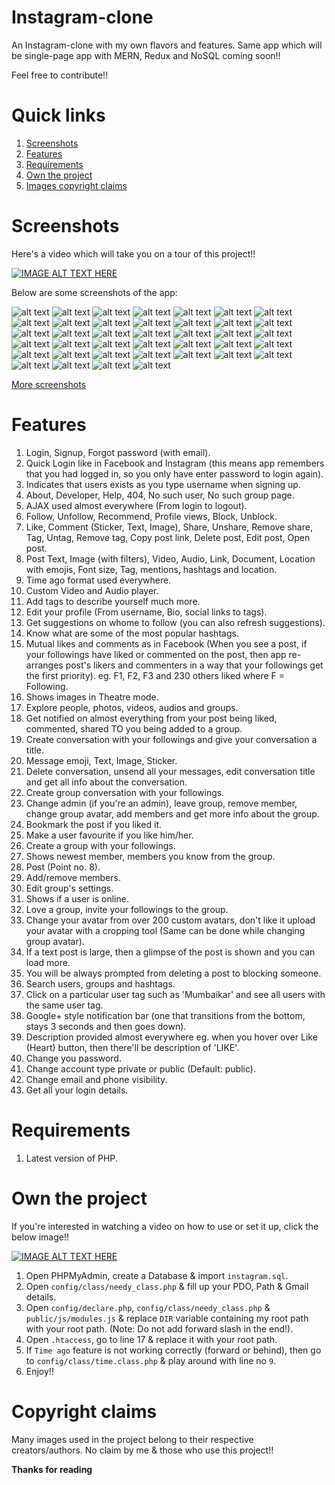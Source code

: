 # Instagram-clone
An Instagram-clone with my own flavors and features. Same app which will be single-page app with MERN, Redux and NoSQL coming soon!!

Feel free to contribute!!

# Quick links
1. [Screenshots](#screenshots)
2. [Features](#features)
3. [Requirements](#requirements)
4. [Own the project](#own-the-project)
5. [Images copyright claims](#copyright-claims)

# Screenshots

Here's a video which will take you on a tour of this project!!

[![IMAGE ALT TEXT HERE](http://img.youtube.com/vi/pwoXUIjRxfk/0.jpg)](https://www.youtube.com/watch?v=pwoXUIjRxfk)

Below are some screenshots of the app:

![alt text](https://github.com/yTakkar/Instagram-clone/blob/master/screenshots/Snap%202017-05-26%20at%2023.29.09.png)
![alt text](https://github.com/yTakkar/Instagram-clone/blob/master/screenshots/Snap%202017-05-23%20at%2000.15.48.png)
![alt text](https://github.com/yTakkar/Instagram-clone/blob/master/screenshots/Snap%202017-05-23%20at%2000.15.08.png)
![alt text](https://github.com/yTakkar/Instagram-clone/blob/master/screenshots/Snap%202017-05-23%20at%2000.13.55.png)
![alt text](https://github.com/yTakkar/Instagram-clone/blob/master/screenshots/Snap%202017-05-23%20at%2000.17.01.png)
![alt text](https://github.com/yTakkar/Instagram-clone/blob/master/screenshots/Snap%202017-05-23%20at%2000.17.47.png)
![alt text](https://github.com/yTakkar/Instagram-clone/blob/master/screenshots/Snap%202017-05-23%20at%2000.18.01.png)
![alt text](https://github.com/yTakkar/Instagram-clone/blob/master/screenshots/Snap%202017-05-23%20at%2000.18.35.png)
![alt text](https://github.com/yTakkar/Instagram-clone/blob/master/screenshots/Snap%202017-05-23%20at%2000.18.44.png)
![alt text](https://github.com/yTakkar/Instagram-clone/blob/master/screenshots/Snap%202017-05-23%20at%2000.21.18.png)
![alt text](https://github.com/yTakkar/Instagram-clone/blob/master/screenshots/Snap%202017-05-23%20at%2000.22.51.png)
![alt text](https://github.com/yTakkar/Instagram-clone/blob/master/screenshots/Snap%202017-05-23%20at%2000.23.04.png)
![alt text](https://github.com/yTakkar/Instagram-clone/blob/master/screenshots/Snap%202017-05-23%20at%2000.24.19.png)
![alt text](https://github.com/yTakkar/Instagram-clone/blob/master/screenshots/Snap%202017-05-23%20at%2000.24.49.png)
![alt text](https://github.com/yTakkar/Instagram-clone/blob/master/screenshots/Snap%202017-05-23%20at%2000.25.16.png)
![alt text](https://github.com/yTakkar/Instagram-clone/blob/master/screenshots/Snap%202017-05-23%20at%2000.25.36.png)
![alt text](https://github.com/yTakkar/Instagram-clone/blob/master/screenshots/Snap%202017-05-23%20at%2000.26.56.png)
![alt text](https://github.com/yTakkar/Instagram-clone/blob/master/screenshots/Snap%202017-05-23%20at%2000.28.22.png)
![alt text](https://github.com/yTakkar/Instagram-clone/blob/master/screenshots/Snap%202017-05-23%20at%2000.29.05.png)
![alt text](https://github.com/yTakkar/Instagram-clone/blob/master/screenshots/Snap%202017-05-23%20at%2000.29.15.png)
![alt text](https://github.com/yTakkar/Instagram-clone/blob/master/screenshots/Snap%202017-05-23%20at%2000.21.36.png)
![alt text](https://github.com/yTakkar/Instagram-clone/blob/master/screenshots/Snap%202017-05-23%20at%2000.29.37.png)
![alt text](https://github.com/yTakkar/Instagram-clone/blob/master/screenshots/Snap%202017-05-23%20at%2000.40.15.png)
![alt text](https://github.com/yTakkar/Instagram-clone/blob/master/screenshots/Snap%202017-05-23%20at%2000.40.51.png)
![alt text](https://github.com/yTakkar/Instagram-clone/blob/master/screenshots/Snap%202017-05-23%20at%2000.41.04.png)
![alt text](https://github.com/yTakkar/Instagram-clone/blob/master/screenshots/Snap%202017-05-23%20at%2000.41.19.png)
![alt text](https://github.com/yTakkar/Instagram-clone/blob/master/screenshots/Snap%202017-05-23%20at%2000.53.13.png)
![alt text](https://github.com/yTakkar/Instagram-clone/blob/master/screenshots/Snap%202017-05-23%20at%2000.53.25.png)
![alt text](https://github.com/yTakkar/Instagram-clone/blob/master/screenshots/Snap%202017-05-23%20at%2000.53.48.png)
![alt text](https://github.com/yTakkar/Instagram-clone/blob/master/screenshots/Snap%202017-05-23%20at%2001.07.30.png)
![alt text](https://github.com/yTakkar/Instagram-clone/blob/master/screenshots/Snap%202017-05-23%20at%2001.07.43.png)
![alt text](https://github.com/yTakkar/Instagram-clone/blob/master/screenshots/Snap%202017-05-23%20at%2001.08.17.png)
![alt text](https://github.com/yTakkar/Instagram-clone/blob/master/screenshots/Snap%202017-05-23%20at%2001.08.55.png)
![alt text](https://github.com/yTakkar/Instagram-clone/blob/master/screenshots/Snap%202017-05-23%20at%2001.09.30.png)
![alt text](https://github.com/yTakkar/Instagram-clone/blob/master/screenshots/Snap%202017-05-23%20at%2001.23.35.png)
![alt text](https://github.com/yTakkar/Instagram-clone/blob/master/screenshots/Snap%202017-05-26%20at%2023.04.45.png)
![alt text](https://github.com/yTakkar/Instagram-clone/blob/master/screenshots/Snap%202017-05-26%20at%2023.18.34.png)
![alt text](https://github.com/yTakkar/Instagram-clone/blob/master/screenshots/Snap%202017-05-26%20at%2023.19.28.png)
![alt text](https://github.com/yTakkar/Instagram-clone/blob/master/screenshots/Snap%202017-05-26%20at%2023.27.33.png)

[More screenshots](https://www.dropbox.com/sh/7yysaawc7fn4ls0/AAAebtBOyYk-hiLXBjHxTz-da?dl=0 "More screenshots")

# Features
1. Login, Signup, Forgot password (with email).
2. Quick Login like in Facebook and Instagram (this means app remembers that you had logged in, so you only have enter password to login again).
3. Indicates that users exists as you type username when signing up.
4. About, Developer, Help, 404, No such user, No such group page.
5. AJAX used almost everywhere (From login to logout).
6. Follow, Unfollow, Recommend, Profile views, Block, Unblock.
7. Like, Comment (Sticker, Text, Image), Share, Unshare, Remove share, Tag, Untag, Remove tag, Copy post link, Delete post, Edit post, Open post.
8. Post Text, Image (with filters), Video, Audio, Link, Document, Location with emojis, Font size, Tag, mentions, hashtags and location.
9. Time ago format used everywhere.
10. Custom Video and Audio player.
11. Add tags to describe yourself much more.
12. Edit your profile (From username, Bio, social links to tags).
13. Get suggestions on whome to follow (you can also refresh suggestions).
14. Know what are some of the most popular hashtags.
15. Mutual likes and comments as in Facebook (When you see a post, if your followings have liked or commented on the post, then app re-arranges post's likers and commenters in a way that your followings get the first priority).
eg. F1, F2, F3 and 230 others liked where F = Following.
16. Shows images in Theatre mode.
17. Explore people, photos, videos, audios and groups.
18. Get notified on almost everything from your post being liked, commented, shared TO you being added to a group.
19. Create conversation with your followings and give your conversation a title.
20. Message emoji, Text, Image, Sticker.
21. Delete conversation, unsend all your messages, edit conversation title and get all info about the conversation.
22. Create group conversation with your followings.
23. Change admin (if you're an admin), leave group, remove member, change group avatar, add members and get more info about the group.
24. Bookmark the post if you liked it.
25. Make a user favourite if you like him/her.
26. Create a group with your followings.
27. Shows newest member, members you know from the group.
28. Post (Point no. 8).
29. Add/remove members.
30. Edit group's settings.
31. Shows if a user is online.
32. Love a group, invite your followings to the group.
33. Change your avatar from over 200 custom avatars, don't like it upload your avatar with a cropping tool (Same can be done while changing group avatar).
34. If a text post is large, then a glimpse of the post is shown and you can load more.
35. You will be always prompted from deleting a post to blocking someone.
36. Search users, groups and hashtags.
37. Click on a particular user tag such as 'Mumbaikar' and see all users with the same user tag.
38. Google+ style notification bar (one that transitions from the bottom, stays 3 seconds and then goes down).
39. Description provided almost everywhere eg. when you hover over Like (Heart) button, then there'll be description of 'LIKE'.
40. Change you password.
41. Change account type private or public (Default: public).
42. Change email and phone visibility.
43. Get all your login details.

# Requirements
1. Latest version of PHP.

# Own the project

If you're interested in watching a video on how to use or set it up, click the below image!!

[![IMAGE ALT TEXT HERE](http://img.youtube.com/vi/jI_z-4XWLLk/0.jpg)](https://www.youtube.com/watch?v=jI_z-4XWLLk)

1. Open PHPMyAdmin, create a Database & import `instagram.sql`. 
2. Open `config/class/needy_class.php` & fill up your PDO, Path & Gmail details.
3. Open `config/declare.php`, `config/class/needy_class.php` & `public/js/modules.js` & replace `DIR` variable containing my root path with your root path. (Note: Do not add forward slash in the end!).
4. Open `.htaccess`, go to line 17 & replace it with your root path.
5. If `Time ago` feature is not working correctly (forward or behind), then go to `config/class/time.class.php` & play around with line no `9`.
6. Enjoy!!

# Copyright claims
Many images used in the project belong to their respective creators/authors. No claim by me & those who use this project!!

**Thanks for reading**
